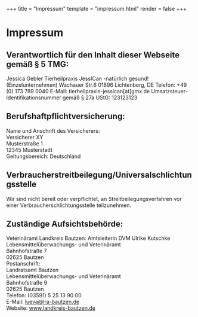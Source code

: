 +++
title = "Impressum"
template = "impressum.html"
render = false
+++

# Impressum

## Verantwortlich für den Inhalt dieser Webseite gemäß § 5 TMG:

Jessica Gebler
Tierheilpraxis JessICan -natürlich gesund! (Einzelunternehmen)
Wachauer Str.6
01896 Lichtenberg, DE
Telefon: +49 (0) 173 789 0040
E-Mail: tierheilpraxis-jessican[at]gmx.de
Umsatzsteuer-Identifikationsnummer gemäß § 27a UStG: <TODO> 123123123  

## Berufshaftpflichtversicherung:

Name und Anschrift des Versicherers:  
Versicherer XY  
Musterstraße 1  
12345 Musterstadt  
Geltungsbereich: Deutschland

## Verbraucherstreitbeilegung/Universalschlichtungsstelle
Wir sind nicht bereit oder verpflichtet, an Streitbeilegungsverfahren vor einer
Verbraucherschlichtungsstelle teilzunehmen.

## Zuständige Aufsichtsbehörde:

Veterinäramt Landkreis Bautzen: Amtsleiterin DVM Ulrike Kutschke  
Lebensmittelüberwachungs- und Veterinäramt  
Bahnhofstraße 7  
02625 Bautzen  
Postanschrift:  
Landratsamt Bautzen  
Lebensmittelüberwachungs- und Veterinäramt  
Bahnhofstraße 9  
02625 Bautzen  
Telefon: (03591) 5 25 13 90 00  
E-Mail: lueva@lra-bautzen.de  
Website: www.landkreis-bautzen.de
